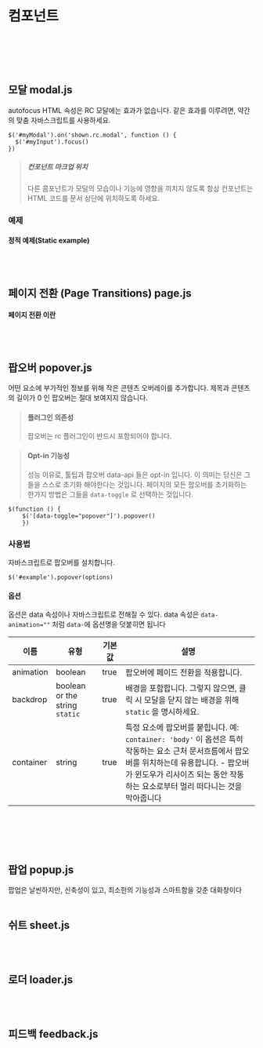 # 컴포넌트 

<br><br><br><br>
## 모달 modal.js

autofocus HTML 속성은 RC 모달에는 효과가 없습니다. 같은 효과를 이루려면, 약간의 맞춤 자바스크립트를 사용하세요.
```
$('#myModal').on('shown.rc.modal', function () {
  $('#myInput').focus()
})
```
> ##### 컨포넌트 마크업 위치
> 다른 콤포넌트가 모달의 모습이나 기능에 영향을 끼치지 않도록 항상 컨포넌트는 HTML 코드를 문서 상단에 위치하도록 하세요.

### 예제
#### 정적 예제(Static example)

<br><br>
## 페이지 전환 (Page Transitions) page.js
#### 페이지 전환 이란

<br><br>
## 팝오버 popover.js
어떤 요소에 부가적인 정보를 위해 작은 콘텐츠 오버레이를 추가합니다. 제목과 콘텐츠의 길이가 0 인 팝오버는 절대 보여지지 않습니다.
> #### 플러그인 의존성
> 팝오버는 rc 플러그인이 반드시 포함되어야 합니다. 


> #### Opt-in 기능성
> 성능 이유로, 툴팁과 팝오버 data-api 들은 opt-in 입니다. 이 의미는 당신은 그들을 스스로 초기화 해야한다는 것입니다.
> 페이지의 모든 팝오버를 초기화하는 한가지 방법은 그들을 `data-toggle` 로 선택하는 것입니다.

```
$(function () {
    $('[data-toggle="popover"]').popover()
    })
```

### 사용법
자바스크립트로 팝오버를 설치합니다.
```
$('#example').popover(options)
```
#### 옵션
옵션은 data 속성이나 자바스크립트로 전해질 수 있다. data 속성은 `data-animation=""` 처럼 `data-`에 옵션명을 덧붙히면 됩니다

| 이름  | 유형 | 기본값 | 설명 |
| --- | --- | --- | --- |
| animation  | boolean  | true  | 팝오버에 페이드 전환을 적용합니다.  |
| backdrop  | boolean or the string `static`  | true  |  배경을 포함합니다. 그렇지 않으면, 클릭 시 모달을 닫지 않는 배경을 위해 `static` 을 명시하세요.  |
| container  | string | true  | 특정 요소에 팝오버를 붙힙니다. 예: `container: 'body'` 이 옵션은 특히 작동하는 요소 근처 문서흐름에서 팝오버를 위치하는데 유용합니다. - 팝오버가 윈도우가 리사이즈 되는 동안 작동하는 요소로부터 멀리 떠다니는 것을 막아줍니다  |

<br><br><br><br>

## 팝업 popup.js
팝업은 날씬하지만, 신축성이 있고, 최소한의 기능성과 스마트함을 갖춘 대화창이다
<br><br>
## 쉬트 sheet.js
<br><br>
## 로더 loader.js
<br><br>
## 피드백 feedback.js